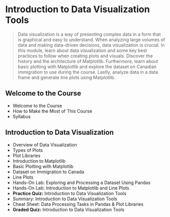# Introduction to Data Visualization Tools
> Data visualization is a way of presenting complex data in a form that is graphical and easy to understand. When analyzing large volumes of data and making data-driven decisions, data visualization is crucial. In this module, learn about data visualization and some key best practices to follow when creating plots and visuals. Discover the history and the architecture of Matplotlib. Furthermore, learn about basic plotting with Matplotlib and explore the dataset on Canadian immigration to use during the course. Lastly, analyze data in a data frame and generate line plots using Matplotlib.
## Welcome to the Course
- Welcome to the Course
- How to Make the Most of This Course
- Syllabus
## Introduction to Data Visualization
- Overview of Data Visualization
- Types of Plots
- Plot Libraries
- Introduction to Matplotlib
- Basic Plotting with Matplotlib
- Dataset on Immigration to Canada
- Line Plots
- Hands-On Lab: Exploring and Processing a Dataset Using Pandas
- Hands-On Lab: Introduction to Matplotlib and Line Plots
- **Practice Quiz:** Introduction to Data Visualization Tools
- Summary: Introduction to Data Visualization Tools
- Cheat Sheet: Data Processing Tasks in Pandas & Plot Libraries
- **Graded Quiz:** Introduction to Data Visualization Tools
